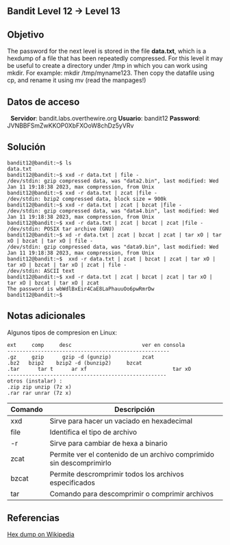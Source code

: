 ## Bandit Level 12 → Level 13

## Objetivo

The password for the next level is stored in the file **data.txt**, which is a hexdump of a file that has been repeatedly compressed. For this level it may be useful to create a directory under /tmp in which you can work using mkdir. For example: mkdir /tmp/myname123. Then copy the datafile using cp, and rename it using mv (read the manpages!)

## Datos de acceso
 
**Servidor**: bandit.labs.overthewire.org
**Usuario**: bandit12
**Password**: JVNBBFSmZwKKOP0XbFXOoW8chDz5yVRv

## Solución

```
bandit12@bandit:~$ ls
data.txt
bandit12@bandit:~$ xxd -r data.txt | file -
/dev/stdin: gzip compressed data, was "data2.bin", last modified: Wed Jan 11 19:18:38 2023, max compression, from Unix
bandit12@bandit:~$ xxd -r data.txt | zcat |file -
/dev/stdin: bzip2 compressed data, block size = 900k
bandit12@bandit:~$ xxd -r data.txt | zcat | bzcat |file -
/dev/stdin: gzip compressed data, was "data4.bin", last modified: Wed Jan 11 19:18:38 2023, max compression, from Unix
bandit12@bandit:~$ xxd -r data.txt | zcat | bzcat | zcat |file -
/dev/stdin: POSIX tar archive (GNU)
bandit12@bandit:~$ xd -r data.txt | zcat | bzcat | zcat | tar xO | tar xO | bzcat | tar xO | file -
/dev/stdin: gzip compressed data, was "data9.bin", last modified: Wed Jan 11 19:18:38 2023, max compression, from Unix
bandit12@bandit:~$  xxd -r data.txt | zcat | bzcat | zcat | tar xO | tar xO | bzcat | tar xO | zcat | file -
/dev/stdin: ASCII text
bandit12@bandit:~$ xxd -r data.txt | zcat | bzcat | zcat | tar xO | tar xO | bzcat | tar xO | zcat
The password is wbWdlBxEir4CaE8LaPhauuOo6pwRmrDw
bandit12@bandit:~$ 
```

## Notas adicionales

Algunos tipos de compresion en Linux: 
```
ext     comp     desc                       ver en consola  
-----------------------------------------------------  
.gz     gzip      gzip -d (gunzip)          zcat  
.bz2   bzip2    bzip2 -d (bunzip2)     bzcat  
.tar      tar t      ar xf                            tar xO  
----------------------------------------------------  
otros (instalar) :  
.zip zip unzip (7z x)  
.rar rar unrar (7z x)
```

| Comando | Descripción |
|------------|-------------|
|  xxd |  Sirve para hacer un vaciado en hexadecimal  |
| file |  Identifica el tipo de archivo  |
| -r |  Sirve para cambiar de hexa a binario  |
| zcat |  Permite ver el contenido de un archivo comprimido sin descomprimirlo  |
| bzcat |  Permite descromprimir todos los archivos especificados  |
| tar |  Comando para descomprimir o comprimir archivos  |

## Referencias

[Hex dump on Wikipedia](https://en.wikipedia.org/wiki/Hex_dump)
